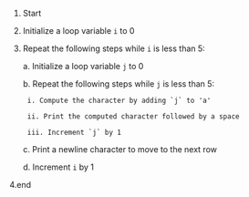 1. Start

2. Initialize a loop variable `i` to 0

3. Repeat the following steps while `i` is less than 5:

    a. Initialize a loop variable `j` to 0

    b. Repeat the following steps while `j` is less than 5:

        i. Compute the character by adding `j` to 'a'

        ii. Print the computed character followed by a space

        iii. Increment `j` by 1

    c. Print a newline character to move to the next row

    d. Increment `i` by 1

4.end